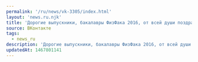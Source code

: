 ```yaml
---
permalink: '/ru/news/vk-3305/index.html'
layout: 'news.ru.njk'
title: 'Дорогие выпускники, бакалавры ФизФака 2016, от всей души поздравляем вас с окончанием учёбы и ж…'
source: ВКонтакте
tags:
  - news_ru
description: 'Дорогие выпускники, бакалавры ФизФака 2016, от всей души поздравляем вас с окончанием учёбы и ж…'
updatedAt: 1467801141
---
```

